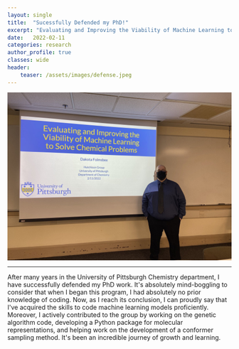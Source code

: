```yaml
---
layout: single
title:  "Sucessfully Defended my PhD!"
excerpt: "Evaluating and Improving the Viability of Machine Learning to Solve Chemical Problems"
date:   2022-02-11
categories: research
author_profile: true
classes: wide
header:
    teaser: /assets/images/defense.jpeg
---
```


<div style="font-size:0;">
    <img src="/assets/images/defense.jpeg" width="800">
</div>

------

After many years in the University of Pittsburgh Chemistry department, I have successfully defended my PhD work. It's absolutely mind-boggling to consider that when I began this program, I had absolutely no prior knowledge of coding. Now, as I reach its conclusion, I can proudly say that I've acquired the skills to code machine learning models proficiently. Moreover, I actively contributed to the group by working on the genetic algorithm code, developing a Python package for molecular representations, and helping work on the development of a conformer sampling method. It's been an incredible journey of growth and learning.